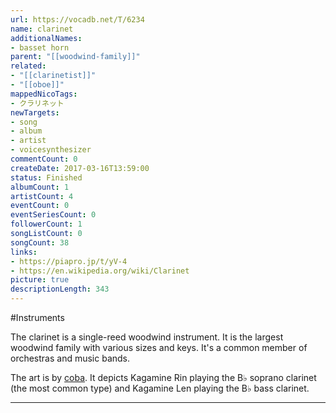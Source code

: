 ```yaml
---
url: https://vocadb.net/T/6234
name: clarinet
additionalNames: 
- basset horn
parent: "[[woodwind-family]]"
related:
- "[[clarinetist]]"
- "[[oboe]]"
mappedNicoTags:
- クラリネット
newTargets:
- song
- album
- artist
- voicesynthesizer
commentCount: 0
createDate: 2017-03-16T13:59:00
status: Finished
albumCount: 1
artistCount: 4
eventCount: 0
eventSeriesCount: 0
followerCount: 1
songListCount: 0
songCount: 38
links: 
- https://piapro.jp/t/yV-4
- https://en.wikipedia.org/wiki/Clarinet
picture: true
descriptionLength: 343
---
```


#Instruments

The clarinet is a single-reed woodwind instrument. It is the largest woodwind family with various sizes and keys. It's a common member of orchestras and music bands.

The art is by [coba](https://vocadb.net/Ar/78871). It depicts Kagamine Rin playing the B♭ soprano clarinet (the most common type) and Kagamine Len playing the B♭ bass clarinet.

---

